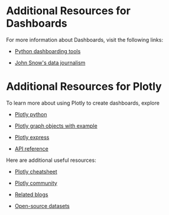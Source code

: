 # Additional Resources for Dashboards

For more information about Dashboards, visit the following links:

- [Python dashboarding tools](https://pyviz.org/dashboarding/) 

- [John Snow's data journalism](https://www.theguardian.com/news/datablog/2013/mar/15/john-snow-cholera-map)



# Additional Resources for Plotly

To learn more about using Plotly to create dashboards, explore

- [Plotly python](https://plotly.com/python/getting-started/)

- [Plotly graph objects with example](https://plotly.com/python/graph-objects/)

- [Plotly express](https://plotly.com/python/plotly-express/)

- [API reference](https://plotly.com/python-api-reference/)

Here are additional useful resources:

- [Plotly cheatsheet](https://images.plot.ly/plotly-documentation/images/plotly_js_cheat_sheet.pdf)

- [Plotly community](https://community.plotly.com/c/api/5)

- [Related blogs](https://plotlygraphs.medium.com/)

- [Open-source datasets](https://developer.ibm.com/exchanges/data/) 